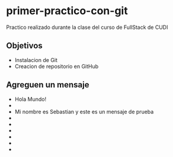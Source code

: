 # primer-practico-con-git

Practico realizado durante la clase del curso de FullStack de CUDI

## Objetivos

- Instalacion de Git
- Creacion de repositorio en GitHub

## Agreguen un mensaje

- Hola Mundo!
- 
- Mi nombre es Sebastian y este es un mensaje de prueba
- 
- 
- 
- 
- 
- 
